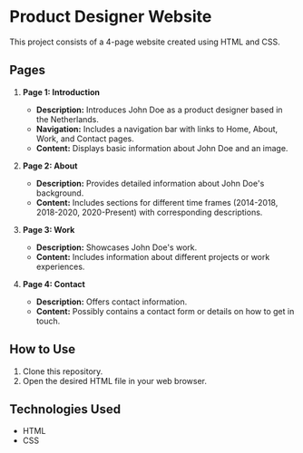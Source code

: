 # Product Designer Website
This project consists of a 4-page website created using HTML and CSS.

## **Pages**
1. **Page 1: Introduction**
   - **Description:** Introduces John Doe as a product designer based in the Netherlands.
   - **Navigation:** Includes a navigation bar with links to Home, About, Work, and Contact pages.
   - **Content:** Displays basic information about John Doe and an image.
2. **Page 2: About**
   - **Description:** Provides detailed information about John Doe's background.
   - **Content:** Includes sections for different time frames (2014-2018, 2018-2020, 2020-Present) with corresponding descriptions.

3. **Page 3: Work**
   - **Description:** Showcases John Doe's work.
   - **Content:** Includes information about different projects or work experiences.

4. **Page 4: Contact**
   - **Description:** Offers contact information.
   - **Content:** Possibly contains a contact form or details on how to get in touch.

## **How to Use**
1. Clone this repository.
2. Open the desired HTML file in your web browser.

## **Technologies Used**
- HTML
- CSS
